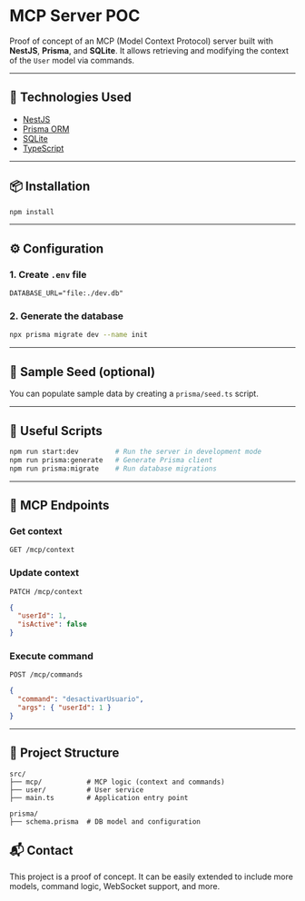 # MCP Server POC

Proof of concept of an MCP (Model Context Protocol) server built with **NestJS**, **Prisma**, and **SQLite**. It allows retrieving and modifying the context of the `User` model via commands.

---

## 🚀 Technologies Used
- [NestJS](https://nestjs.com/)
- [Prisma ORM](https://www.prisma.io/)
- [SQLite](https://www.sqlite.org/)
- [TypeScript](https://www.typescriptlang.org/)

---

## 📦 Installation
```bash
npm install
```

---

## ⚙️ Configuration
### 1. Create `.env` file
```env
DATABASE_URL="file:./dev.db"
```

### 2. Generate the database
```bash
npx prisma migrate dev --name init
```

---

## 🧪 Sample Seed (optional)
You can populate sample data by creating a `prisma/seed.ts` script.

---

## 🏁 Useful Scripts
```bash
npm run start:dev         # Run the server in development mode
npm run prisma:generate   # Generate Prisma client
npm run prisma:migrate    # Run database migrations
```

---

## 🧠 MCP Endpoints
### Get context
`GET /mcp/context`

### Update context
`PATCH /mcp/context`
```json
{
  "userId": 1,
  "isActive": false
}
```

### Execute command
`POST /mcp/commands`
```json
{
  "command": "desactivarUsuario",
  "args": { "userId": 1 }
}
```

---

## 📁 Project Structure
```
src/
├── mcp/           # MCP logic (context and commands)
├── user/          # User service
├── main.ts        # Application entry point

prisma/
├── schema.prisma  # DB model and configuration
```

## 📬 Contact
This project is a proof of concept. It can be easily extended to include more models, command logic, WebSocket support, and more.